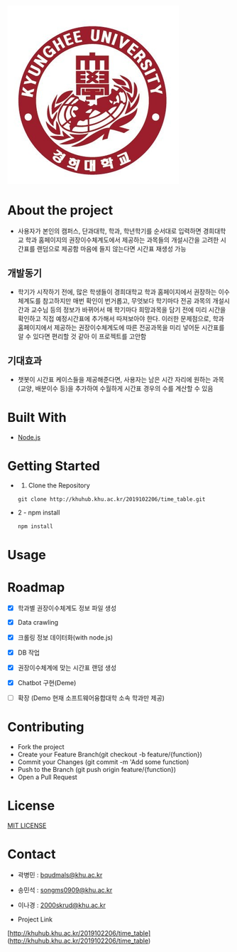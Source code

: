![logo](./img/logo.jpeg)

# About the project
+ 사용자가 본인의 캠퍼스, 단과대학, 학과, 학년학기를 순서대로 입력하면 경희대학교 학과 홈페이지의 권장이수체계도에서 제공하는 과목들의 개설시간을 고려한 시간표를 랜덤으로 제공함
마음에 들지 않는다면 시간표 재생성 가능 


## 개발동기
+ 학기가 시작하기 전에, 많은 학생들이 경희대학교 학과 홈페이지에서 권장하는 이수체계도를 참고하지만 매번 확인이 번거롭고, 무엇보다 학기마다 전공 과목의 개설시간과 교수님 등의 정보가 바뀌어서 매 학기마다 희망과목을 담기 전에 미리 시간을 확인하고 직접 예정시간표에 추가해서 따져보아야 한다. 
이러한 문제점으로, 학과 홈페이지에서 제공하는 권장이수체계도에 따른 전공과목을 미리 넣어둔 시간표를 알 수 있다면 편리할 것 같아 이 프로젝트를 고안함
 
 
## 기대효과
+ 챗봇이 시간표 케이스들을 제공해준다면, 사용자는 남은 시간 자리에 원하는 과목(교양, 배분이수 등)을 추가하여 수월하게 시간표 경우의 수를 계산할 수 있음




# Built With
* [Node.js](https://nodejs.org/)




# Getting Started
+ 1. Clone the Repository
   ```
   git clone http://khuhub.khu.ac.kr/2019102206/time_table.git
   ```

+ 2 - npm install
   ```
   npm install
   ```




# Usage




# Roadmap
* [x] 학과별 권장이수체계도 정보 파일 생성
* [x] Data crawling
* [x] 크롤링 정보 데이터화(with node.js)
* [x] DB 작업
* [x] 권장이수체계에 맞는 시간표 랜덤 생성
* [x] Chatbot 구현(Deme)
* [ ] 확장
(Demo 현재 소프트웨어융합대학 소속 학과만 제공)




# Contributing
* Fork the project
* Create your Feature Branch(git checkout -b feature/{function})
* Commit your Changes (git commit -m 'Add some function)
* Push to the Branch (git push origin feature/{function})
* Open a Pull Request




# License
[MIT LICENSE](LICENSE)




# Contact
* 곽병민 : bqudmals@khu.ac.kr
* 송민석 : songms0909@khu.ac.kr
* 이나경 : 2000skrud@khu.ac.kr

* Project Link

[http://khuhub.khu.ac.kr/2019102206/time_table]
(http://khuhub.khu.ac.kr/2019102206/time_table)
